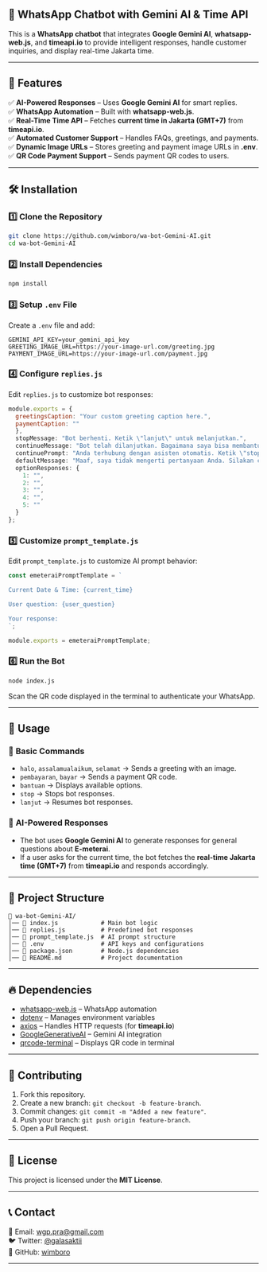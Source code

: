 ## 📲 WhatsApp Chatbot with Gemini AI & Time API  

This is a **WhatsApp chatbot** that integrates **Google Gemini AI**, **whatsapp-web.js**, and **timeapi.io** to provide intelligent responses, handle customer inquiries, and display real-time Jakarta time.  

---

## 🚀 Features  

✅ **AI-Powered Responses** – Uses **Google Gemini AI** for smart replies.  
✅ **WhatsApp Automation** – Built with **whatsapp-web.js**.  
✅ **Real-Time Time API** – Fetches **current time in Jakarta (GMT+7)** from **timeapi.io**.  
✅ **Automated Customer Support** – Handles FAQs, greetings, and payments.  
✅ **Dynamic Image URLs** – Stores greeting and payment image URLs in **.env**.  
✅ **QR Code Payment Support** – Sends payment QR codes to users.  

---

## 🛠️ Installation  

### 1️⃣ **Clone the Repository**  
```bash
git clone https://github.com/wimboro/wa-bot-Gemini-AI.git
cd wa-bot-Gemini-AI
```

### 2️⃣ **Install Dependencies**  
```bash
npm install
```

### 3️⃣ **Setup `.env` File**  
Create a `.env` file and add:  
```env
GEMINI_API_KEY=your_gemini_api_key
GREETING_IMAGE_URL=https://your-image-url.com/greeting.jpg
PAYMENT_IMAGE_URL=https://your-image-url.com/payment.jpg
```

### 4️⃣ **Configure `replies.js`**  
Edit `replies.js` to customize bot responses:  

```javascript
module.exports = {
  greetingsCaption: "Your custom greeting caption here.",
  paymentCaption: ""
  },
  stopMessage: "Bot berhenti. Ketik \"lanjut\" untuk melanjutkan.",
  continueMessage: "Bot telah dilanjutkan. Bagaimana saya bisa membantu Anda?",
  continuePrompt: "Anda terhubung dengan asisten otomatis. Ketik \"stop\" untuk berhenti atau abaikan untuk melanjutkan.",
  defaultMessage: "Maaf, saya tidak mengerti pertanyaan Anda. Silakan coba lagi atau hubungi customer service kami.",
  optionResponses: {
    1: "",
    2: "",
    3: "",
    4: "",
    5: ""
  }
};
```

### 5️⃣ **Customize `prompt_template.js`**  
Edit `prompt_template.js` to customize AI prompt behavior:  

```javascript
const emeteraiPromptTemplate = `

Current Date & Time: {current_time}

User question: {user_question}

Your response:
`;

module.exports = emeteraiPromptTemplate;
```

### 6️⃣ **Run the Bot**  
```bash
node index.js
```
Scan the QR code displayed in the terminal to authenticate your WhatsApp.  

---

## 📌 Usage  

### 🔹 **Basic Commands**  
- `halo`, `assalamualaikum`, `selamat` → Sends a greeting with an image.  
- `pembayaran`, `bayar` → Sends a payment QR code.  
- `bantuan` → Displays available options.  
- `stop` → Stops bot responses.  
- `lanjut` → Resumes bot responses.  

### 🔹 **AI-Powered Responses**  
- The bot uses **Google Gemini AI** to generate responses for general questions about **E-meterai**.  
- If a user asks for the current time, the bot fetches the **real-time Jakarta time (GMT+7)** from **timeapi.io** and responds accordingly.  

---

## 🔧 Project Structure  

```
📂 wa-bot-Gemini-AI/
│── 📜 index.js            # Main bot logic  
│── 📜 replies.js          # Predefined bot responses  
│── 📜 prompt_template.js  # AI prompt structure  
│── 📜 .env                # API keys and configurations  
│── 📜 package.json        # Node.js dependencies  
│── 📜 README.md           # Project documentation  
```

---

## 🔥 Dependencies  

- [whatsapp-web.js](https://github.com/pedroslopez/whatsapp-web.js) – WhatsApp automation  
- [dotenv](https://www.npmjs.com/package/dotenv) – Manages environment variables  
- [axios](https://www.npmjs.com/package/axios) – Handles HTTP requests (for **timeapi.io**)  
- [GoogleGenerativeAI](https://www.npmjs.com/package/@google/generative-ai) – Gemini AI integration  
- [qrcode-terminal](https://www.npmjs.com/package/qrcode-terminal) – Displays QR code in terminal  

---

## 🤝 Contributing  

1. Fork this repository.  
2. Create a new branch: `git checkout -b feature-branch`.  
3. Commit changes: `git commit -m "Added a new feature"`.  
4. Push your branch: `git push origin feature-branch`.  
5. Open a Pull Request.  

---

## 📜 License  

This project is licensed under the **MIT License**.  

---

## 📞 Contact  

📧 Email: wgp.pra@gmail.com  
🐦 Twitter: [@galasaktii](https://twitter.com/galasaktii)  
📌 GitHub: [wimboro](https://github.com/wimboro)  

---